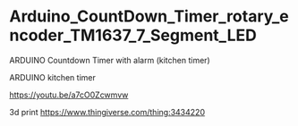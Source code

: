 # Arduino_CountDown_Timer_rotary_encoder_TM1637_7_Segment_LED

ARDUINO Countdown Timer with alarm (kitchen timer)

ARDUINO kitchen timer

https://youtu.be/a7cO0Zcwmvw

3d print https://www.thingiverse.com/thing:3434220
